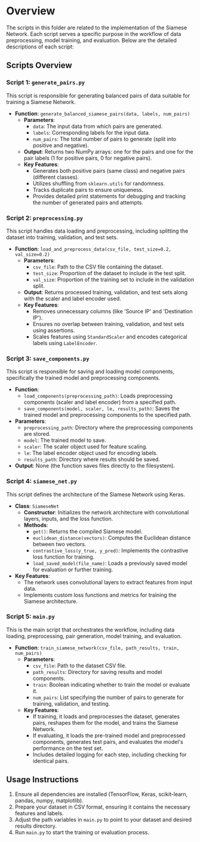 # Overview

The scripts in this folder are related to the implementation of the Siamese Network. Each script serves a specific purpose in the workflow of data preprocessing, model training, and evaluation. Below are the detailed descriptions of each script:

## Scripts Overview

### Script 1: `generate_pairs.py`

This script is responsible for generating balanced pairs of data suitable for training a Siamese Network.

- **Function**: `generate_balanced_siamese_pairs(data, labels, num_pairs)`
  - **Parameters**:
    - `data`: The input data from which pairs are generated.
    - `labels`: Corresponding labels for the input data.
    - `num_pairs`: The total number of pairs to generate (split into positive and negative).
  - **Output**: Returns two NumPy arrays: one for the pairs and one for the pair labels (1 for positive pairs, 0 for negative pairs).
  - **Key Features**:
    - Generates both positive pairs (same class) and negative pairs (different classes).
    - Utilizes shuffling from `sklearn.utils` for randomness.
    - Tracks duplicate pairs to ensure uniqueness.
    - Provides detailed print statements for debugging and tracking the number of generated pairs and attempts.

### Script 2: `preprocessing.py`

This script handles data loading and preprocessing, including splitting the dataset into training, validation, and test sets.

- **Function**: `load_and_preprocess_data(csv_file, test_size=0.2, val_size=0.2)`
  - **Parameters**:
    - `csv_file`: Path to the CSV file containing the dataset.
    - `test_size`: Proportion of the dataset to include in the test split.
    - `val_size`: Proportion of the training set to include in the validation split.
  - **Output**: Returns processed training, validation, and test sets along with the scaler and label encoder used.
  - **Key Features**:
    - Removes unnecessary columns (like 'Source IP' and 'Destination IP').
    - Ensures no overlap between training, validation, and test sets using assertions.
    - Scales features using `StandardScaler` and encodes categorical labels using `LabelEncoder`.

### Script 3: `save_components.py`

This script is responsible for saving and loading model components, specifically the trained model and preprocessing components.

- **Function**: 
  - `load_components(preprocessing_path)`: Loads preprocessing components (scaler and label encoder) from a specified path.
  - `save_components(model, scaler, le, results_path)`: Saves the trained model and preprocessing components to the specified path.
- **Parameters**:
  - `preprocessing_path`: Directory where the preprocessing components are stored.
  - `model`: The trained model to save.
  - `scaler`: The scaler object used for feature scaling.
  - `le`: The label encoder object used for encoding labels.
  - `results_path`: Directory where results should be saved.
- **Output**: None (the function saves files directly to the filesystem).

### Script 4: `siamese_net.py`

This script defines the architecture of the Siamese Network using Keras.

- **Class**: `SiameseNet`
  - **Constructor**: Initializes the network architecture with convolutional layers, inputs, and the loss function.
  - **Methods**:
    - `get()`: Returns the compiled Siamese model.
    - `euclidean_distance(vectors)`: Computes the Euclidean distance between two vectors.
    - `contrastive_loss(y_true, y_pred)`: Implements the contrastive loss function for training.
    - `load_saved_model(file_name)`: Loads a previously saved model for evaluation or further training.
- **Key Features**:
  - The network uses convolutional layers to extract features from input data.
  - Implements custom loss functions and metrics for training the Siamese architecture.

### Script 5: `main.py`

This is the main script that orchestrates the workflow, including data loading, preprocessing, pair generation, model training, and evaluation.

- **Function**: `train_siamese_network(csv_file, path_results, train, num_pairs)`
  - **Parameters**:
    - `csv_file`: Path to the dataset CSV file.
    - `path_results`: Directory for saving results and model components.
    - `train`: Boolean indicating whether to train the model or evaluate it.
    - `num_pairs`: List specifying the number of pairs to generate for training, validation, and testing.
  - **Key Features**:
    - If training, it loads and preprocesses the dataset, generates pairs, reshapes them for the model, and trains the Siamese Network.
    - If evaluating, it loads the pre-trained model and preprocessed components, generates test pairs, and evaluates the model's performance on the test set.
    - Includes detailed logging for each step, including checking for identical pairs.

## Usage Instructions

1. Ensure all dependencies are installed (TensorFlow, Keras, scikit-learn, pandas, numpy, matplotlib).
2. Prepare your dataset in CSV format, ensuring it contains the necessary features and labels.
3. Adjust the path variables in `main.py` to point to your dataset and desired results directory.
4. Run `main.py` to start the training or evaluation process.
